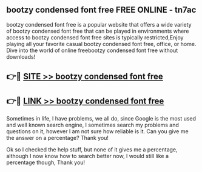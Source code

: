 ## bootzy condensed font free FREE ONLINE - tn7ac

bootzy condensed font free is a popular website that offers a wide variety of bootzy condensed font free that can be played in environments where access to bootzy condensed font free sites is typically restricted,Enjoy playing all your favorite casual bootzy condensed font free, office, or home. Dive into the world of online freebootzy condensed font free without downloads!

## 👉🔴 [SITE >> bootzy condensed font free](http://news.freeplayer.one?title=bootzy_condensed_font_free&ref=FRRE)

## 👉🔴 [LINK >> bootzy condensed font free](http://news.freeplayer.one?title=bootzy_condensed_font_free&ref=FREE)

Sometimes in life, I have problems, we all do, since Google is the most used and well known search engine, I sometimes search my problems and questions on it, however I am not sure how reliable is it. Can you give me the answer on a percentage? Thank you!

Ok so I checked the help stuff, but none of it gives me a percentage, although I now know how to search better now, I would still like a percentage though, Thank you!